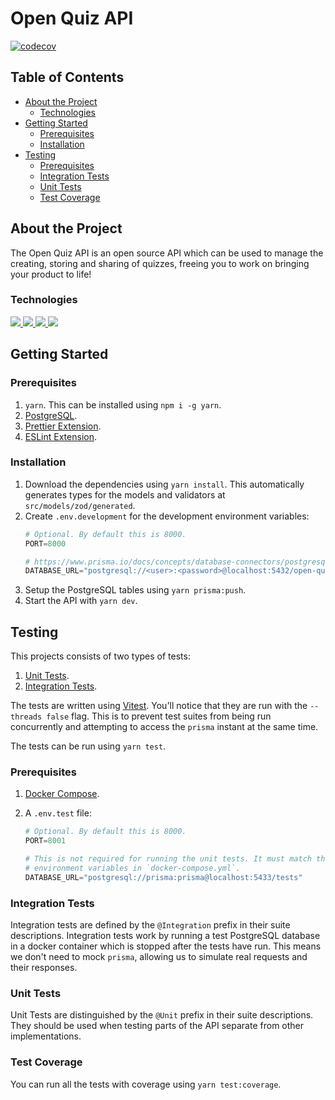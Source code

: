 # Open Quiz API <!-- omit in toc -->

[![codecov](https://img.shields.io/codecov/c/gh/Open-Quiz/api/main?label=codecov&logo=codecov&style=for-the-badge)](https://codecov.io/gh/Open-Quiz/api)

## Table of Contents <!-- omit in toc -->
- [About the Project](#about-the-project)
  - [Technologies](#technologies)
- [Getting Started](#getting-started)
  - [Prerequisites](#prerequisites)
  - [Installation](#installation)
- [Testing](#testing)
  - [Prerequisites](#prerequisites-1)
  - [Integration Tests](#integration-tests)
  - [Unit Tests](#unit-tests)
  - [Test Coverage](#test-coverage)
  
## About the Project

The Open Quiz API is an open source API which can be used to manage the creating, storing and sharing of quizzes, freeing you to work on bringing your product to life!

### Technologies

<div style="margin: 10px 0">
    <a href="https://expressjs.com/">
        <img src="https://img.shields.io/badge/express-%23000000.svg?&style=for-the-badge&logo=express&logoColor=white" />
    </a>
    <a href="https://www.prisma.io/">
        <img src="https://img.shields.io/badge/prisma-%232D3748.svg?&style=for-the-badge&logo=prisma&logoColor=white" />
    </a>
    <a href="https://www.postgresql.org/">
        <img src="https://img.shields.io/badge/postgresql-%23336791.svg?&style=for-the-badge&logo=postgresql&logoColor=white" />
    </a>
    <a href="https://www.typescriptlang.org/">
        <img src="https://img.shields.io/badge/typescript-%233178C6.svg?&style=for-the-badge&logo=typescript&logoColor=white" />
    </a>
</div>

## Getting Started

### Prerequisites

1. `yarn`. This can be installed using `npm i -g yarn`.
2. [PostgreSQL](https://www.postgresql.org/download/).
3. [Prettier Extension](https://marketplace.visualstudio.com/items?itemName=esbenp.prettier-vscode).
4. [ESLint Extension](https://marketplace.visualstudio.com/items?itemName=dbaeumer.vscode-eslint).

### Installation

1. Download the dependencies using `yarn install`. This automatically generates types for the models and validators at `src/models/zod/generated`.
2. Create `.env.development` for the development environment variables:
    ```py
    # Optional. By default this is 8000.
    PORT=8000

    # https://www.prisma.io/docs/concepts/database-connectors/postgresql#connection-url
    DATABASE_URL="postgresql://<user>:<password>@localhost:5432/open-quiz?schema=public"
    ```
3. Setup the PostgreSQL tables using `yarn prisma:push`.
4. Start the API with `yarn dev`.

## Testing

This projects consists of two types of tests:

1. [Unit Tests](#unit-tests).
2. [Integration Tests](#integration-tests).

The tests are written using [Vitest](https://vitest.dev/). You'll notice that they are run with the `--threads false` flag. This is to prevent test suites from being run concurrently and attempting to access the `prisma` instant at the same time.

The tests can be run using `yarn test`.

### Prerequisites

1. [Docker Compose](https://docs.docker.com/compose/install/).
2. A `.env.test` file:

    ```py
    # Optional. By default this is 8000.
    PORT=8001

    # This is not required for running the unit tests. It must match the
    # environment variables in `docker-compose.yml`.
    DATABASE_URL="postgresql://prisma:prisma@localhost:5433/tests"
    ```

### Integration Tests

Integration tests are defined by the `@Integration` prefix in their suite descriptions. Integration tests work by running a test PostgreSQL database in a docker container which is stopped after the tests have run. This means we don't need to mock `prisma`, allowing us to simulate real requests and their responses.

### Unit Tests

Unit Tests are distinguished by the `@Unit` prefix in their suite descriptions. They should be used when testing parts of the API separate from other implementations.


### Test Coverage

You can run all the tests with coverage using `yarn test:coverage`.